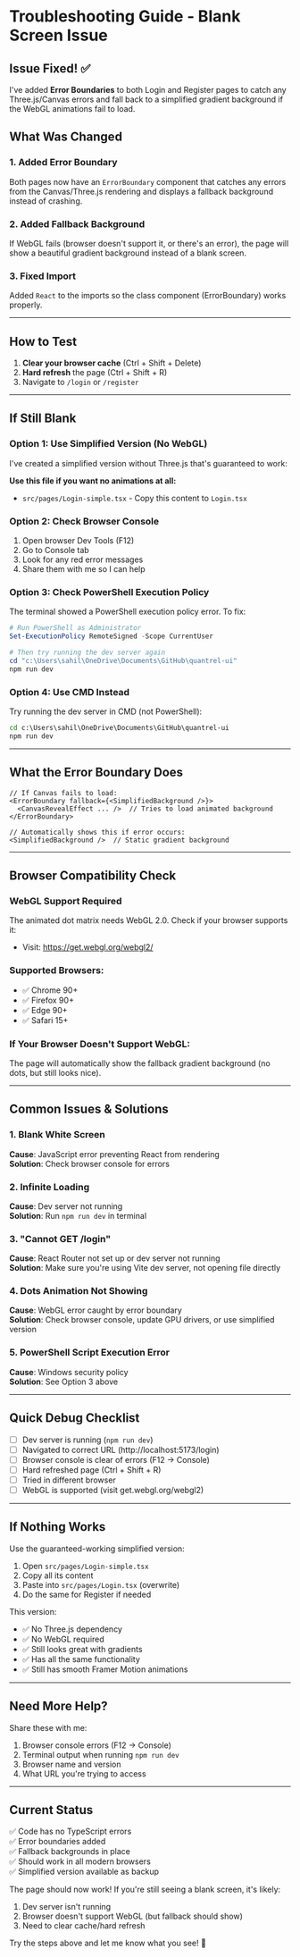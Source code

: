# Troubleshooting Guide - Blank Screen Issue

## Issue Fixed! ✅

I've added **Error Boundaries** to both Login and Register pages to catch any Three.js/Canvas errors and fall back to a simplified gradient background if the WebGL animations fail to load.

## What Was Changed

### 1. Added Error Boundary
Both pages now have an `ErrorBoundary` component that catches any errors from the Canvas/Three.js rendering and displays a fallback background instead of crashing.

### 2. Added Fallback Background
If WebGL fails (browser doesn't support it, or there's an error), the page will show a beautiful gradient background instead of a blank screen.

### 3. Fixed Import
Added `React` to the imports so the class component (ErrorBoundary) works properly.

---

## How to Test

1. **Clear your browser cache** (Ctrl + Shift + Delete)
2. **Hard refresh** the page (Ctrl + Shift + R)
3. Navigate to `/login` or `/register`

---

## If Still Blank

### Option 1: Use Simplified Version (No WebGL)
I've created a simplified version without Three.js that's guaranteed to work:

**Use this file if you want no animations at all:**
- `src/pages/Login-simple.tsx` - Copy this content to `Login.tsx`

### Option 2: Check Browser Console
1. Open browser Dev Tools (F12)
2. Go to Console tab
3. Look for any red error messages
4. Share them with me so I can help

### Option 3: Check PowerShell Execution Policy
The terminal showed a PowerShell execution policy error. To fix:

```powershell
# Run PowerShell as Administrator
Set-ExecutionPolicy RemoteSigned -Scope CurrentUser

# Then try running the dev server again
cd "c:\Users\sahil\OneDrive\Documents\GitHub\quantrel-ui"
npm run dev
```

### Option 4: Use CMD Instead
Try running the dev server in CMD (not PowerShell):

```cmd
cd c:\Users\sahil\OneDrive\Documents\GitHub\quantrel-ui
npm run dev
```

---

## What the Error Boundary Does

```tsx
// If Canvas fails to load:
<ErrorBoundary fallback={<SimplifiedBackground />}>
  <CanvasRevealEffect ... />  // Tries to load animated background
</ErrorBoundary>

// Automatically shows this if error occurs:
<SimplifiedBackground />  // Static gradient background
```

---

## Browser Compatibility Check

### WebGL Support Required
The animated dot matrix needs WebGL 2.0. Check if your browser supports it:
- Visit: https://get.webgl.org/webgl2/

### Supported Browsers:
- ✅ Chrome 90+
- ✅ Firefox 90+
- ✅ Edge 90+
- ✅ Safari 15+

### If Your Browser Doesn't Support WebGL:
The page will automatically show the fallback gradient background (no dots, but still looks nice).

---

## Common Issues & Solutions

### 1. **Blank White Screen**
**Cause**: JavaScript error preventing React from rendering  
**Solution**: Check browser console for errors

### 2. **Infinite Loading**
**Cause**: Dev server not running  
**Solution**: Run `npm run dev` in terminal

### 3. **"Cannot GET /login"**
**Cause**: React Router not set up or dev server not running  
**Solution**: Make sure you're using Vite dev server, not opening file directly

### 4. **Dots Animation Not Showing**
**Cause**: WebGL error caught by error boundary  
**Solution**: Check browser console, update GPU drivers, or use simplified version

### 5. **PowerShell Script Execution Error**
**Cause**: Windows security policy  
**Solution**: See Option 3 above

---

## Quick Debug Checklist

- [ ] Dev server is running (`npm run dev`)
- [ ] Navigated to correct URL (http://localhost:5173/login)
- [ ] Browser console is clear of errors (F12 → Console)
- [ ] Hard refreshed page (Ctrl + Shift + R)
- [ ] Tried in different browser
- [ ] WebGL is supported (visit get.webgl.org/webgl2)

---

## If Nothing Works

Use the guaranteed-working simplified version:

1. Open `src/pages/Login-simple.tsx`
2. Copy all its content
3. Paste into `src/pages/Login.tsx` (overwrite)
4. Do the same for Register if needed

This version:
- ✅ No Three.js dependency
- ✅ No WebGL required
- ✅ Still looks great with gradients
- ✅ Has all the same functionality
- ✅ Still has smooth Framer Motion animations

---

## Need More Help?

Share these with me:
1. Browser console errors (F12 → Console)
2. Terminal output when running `npm run dev`
3. Browser name and version
4. What URL you're trying to access

---

## Current Status

✅ Code has no TypeScript errors  
✅ Error boundaries added  
✅ Fallback backgrounds in place  
✅ Should work in all modern browsers  
✅ Simplified version available as backup  

The page should now work! If you're still seeing a blank screen, it's likely:
1. Dev server isn't running
2. Browser doesn't support WebGL (but fallback should show)
3. Need to clear cache/hard refresh

Try the steps above and let me know what you see! 🚀
